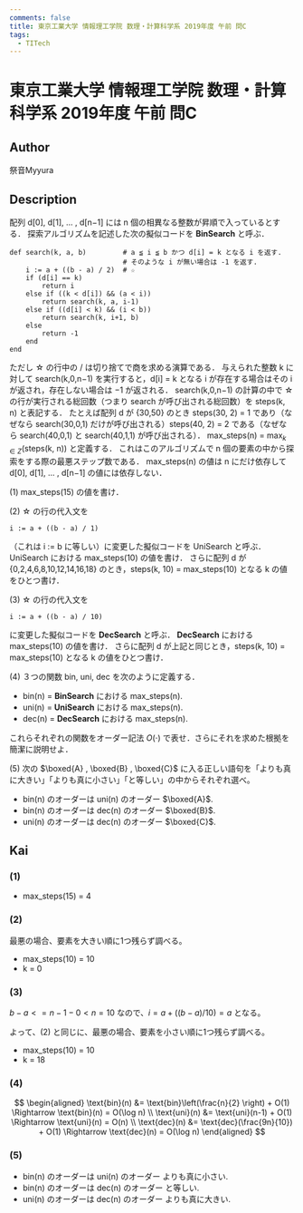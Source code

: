 ```yaml
---
comments: false
title: 東京工業大学 情報理工学院 数理・計算科学系 2019年度 午前 問C
tags:
  - TITech
---
```

# 東京工業大学 情報理工学院 数理・計算科学系 2019年度 午前 問C

## **Author**
祭音Myyura

## **Description**
配列 d\[0\], d\[1\], ... , d\[n−1\] には n 個の相異なる整数が昇順で入っているとする．
探索アルゴリズムを記述した次の擬似コードを **BinSearch** と呼ぶ．

```text
def search(k, a, b)         # a ≦ i ≦ b かつ d[i] = k となる i を返す.
                            # そのような i が無い場合は -1 を返す.
    i := a + ((b - a) / 2)  # ☆
    if (d[i] == k)
        return i
    else if ((k < d[i]) && (a < i))
        return search(k, a, i-1)
    else if ((d[i] < k) && (i < b))
        return search(k, i+1, b)
    else
        return -1
    end
end
```

ただし ☆ の行中の / は切り捨てで商を求める演算である．
与えられた整数 k に対して search(k,0,n−1) を実行すると，d\[i\] = k となる i が存在する場合はその i が返され，存在しない場合は −1 が返される．
search(k,0,n−1) の計算の中で ☆ の行が実行される総回数（つまり search が呼び出される総回数）を steps(k, n) と表記する．
たとえば配列 d が {30,50} のとき steps(30, 2) = 1 であり（なぜなら search(30,0,1) だけが呼び出される）steps(40, 2) = 2 である（なぜなら search(40,0,1) と search(40,1,1) が呼び出される）．
max_steps(n) = $\max_{k \in Z}$(steps(k, n)) と定義する．
これはこのアルゴリズムで n 個の要素の中から探索をする際の最悪ステップ数である．
max_steps(n) の値は n にだけ依存して d\[0\], d\[1\], ... , d\[n−1\] の値には依存しない．

(1) max_steps(15) の値を書け．

(2) ☆ の行の代入文を

    i := a + ((b - a) / 1)

（これは i := b に等しい）に変更した擬似コードを UniSearch と呼ぶ．UniSearch における max_steps(10) の値を書け．
さらに配列 d が {0,2,4,6,8,10,12,14,16,18} のとき，steps(k, 10) = max_steps(10) となる k の値をひとつ書け．

(3) ☆ の行の代入文を

    i := a + ((b - a) / 10)

に変更した擬似コードを **DecSearch** と呼ぶ．
**DecSearch** における max_steps(10) の値を書け．
さらに配列 d が上記と同じとき，steps(k, 10) = max_steps(10) となる k の値をひとつ書け．

(4) ３つの関数 bin, uni, dec を次のように定義する．

- bin(n) = **BinSearch** における max_steps(n).
- uni(n) = **UniSearch** における max_steps(n).
- dec(n) = **DecSearch** における max_steps(n).

これらそれぞれの関数をオーダー記法 $O(\cdot)$ で表せ．さらにそれを求めた根拠を簡潔に説明せよ．

(5) 次の $\boxed{A} , \boxed{B} , \boxed{C}$ に入る正しい語句を「よりも真に大きい」「よりも真に小さい」「と等しい」の中からそれぞれ選べ。

- bin(n) のオーダーは uni(n) のオーダー $\boxed{A}$.
- bin(n) のオーダーは dec(n) のオーダー $\boxed{B}$.
- uni(n) のオーダーは dec(n) のオーダー $\boxed{C}$.


## **Kai**
### (1)
- max_steps(15) = 4

### (2)
最悪の場合、要素を大きい順に1つ残らず調べる。

- max_steps(10) = 10
- k = 0

### (3)
$b - a <= n - 1 - 0 < n = 10$ なので、$i = a + ((b - a) / 10) = a$ となる。

よって、(2) と同じに、最悪の場合、要素を小さい順に1つ残らず調べる。

- max_steps(10) = 10
- k = 18

### (4)

$$
\begin{aligned}
\text{bin}(n) &= \text{bin}\left(\frac{n}{2} \right) + O(1) \Rightarrow \text{bin}(n) = O(\log n) \\
\text{uni}(n) &= \text{uni}(n-1) + O(1) \Rightarrow \text{uni}(n) = O(n) \\
\text{dec}(n) &= \text{dec}(\frac{9n}{10}) + O(1) \Rightarrow \text{dec}(n) = O(\log n)
\end{aligned}
$$

### (5)

- bin(n) のオーダーは uni(n) のオーダー よりも真に小さい.
- bin(n) のオーダーは dec(n) のオーダー と等しい.
- uni(n) のオーダーは dec(n) のオーダー よりも真に大きい.